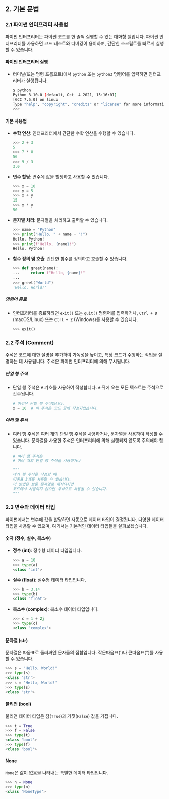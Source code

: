 ## 2. 기본 문법

### 2.1 파이썬 인터프리터 사용법
파이썬 인터프리터는 파이썬 코드를 한 줄씩 실행할 수 있는 대화형 셸입니다. 파이썬 인터프리터를 사용하면 코드 테스트와 디버깅이 용이하며, 간단한 스크립트를 빠르게 실행할 수 있습니다.

#### 파이썬 인터프리터 실행
- 터미널(또는 명령 프롬프트)에서 `python` 또는 `python3` 명령어를 입력하면 인터프리터가 실행됩니다.
  ```bash
  $ python
  Python 3.10.0 (default, Oct  4 2021, 15:16:01) 
  [GCC 7.5.0] on linux
  Type "help", "copyright", "credits" or "license" for more information.
  >>>
  ```

#### 기본 사용법
- **수학 연산**: 인터프리터에서 간단한 수학 연산을 수행할 수 있습니다.
  ```python
  >>> 2 + 3
  5
  >>> 7 * 8
  56
  >>> 9 / 3
  3.0
  ```

- **변수 할당**: 변수에 값을 할당하고 사용할 수 있습니다.
  ```python
  >>> x = 10
  >>> y = 5
  >>> x + y
  15
  >>> x * y
  50
  ```

- **문자열 처리**: 문자열을 처리하고 출력할 수 있습니다.
  ```python
  >>> name = "Python"
  >>> print("Hello, " + name + "!")
  Hello, Python!
  >>> print(f"Hello, {name}!")
  Hello, Python!
  ```

- **함수 정의 및 호출**: 간단한 함수를 정의하고 호출할 수 있습니다.
  ```python
  >>> def greet(name):
  ...     return f"Hello, {name}!"
  ...
  >>> greet("World")
  'Hello, World!'
  ```

##### 명령어 종료
- 인터프리터를 종료하려면 `exit()` 또는 `quit()` 명령어를 입력하거나, `Ctrl + D` (macOS/Linux) 또는 `Ctrl + Z` (Windows)를 사용할 수 있습니다.
  ```python
  >>> exit()
  ```

### 2.2 주석 (Comment)
주석은 코드에 대한 설명을 추가하여 가독성을 높이고, 특정 코드가 수행하는 작업을 설명하는 데 사용됩니다. 주석은 파이썬 인터프리터에 의해 무시됩니다.

##### 단일 행 주석
- 단일 행 주석은 `#` 기호를 사용하여 작성합니다. `#` 뒤에 오는 모든 텍스트는 주석으로 간주됩니다.
  ```python
  # 이것은 단일 행 주석입니다.
  x = 10  # 이 주석은 코드 끝에 작성되었습니다.
  ```

##### 여러 행 주석
- 여러 행 주석은 여러 개의 단일 행 주석을 사용하거나, 문자열을 사용하여 작성할 수 있습니다. 문자열을 사용한 주석은 인터프리터에 의해 실행되지 않도록 주의해야 합니다.
  ```python
  # 여러 행 주석은
  # 여러 개의 단일 행 주석을 사용하거나

  """
  여러 행 주석을 작성할 때
  따옴표 3개를 사용할 수 있습니다.
  이 방법은 보통 문자열로 해석되지만
  코드에서 사용되지 않으면 주석으로 사용될 수 있습니다.
  """
  ```

### 2.3 변수와 데이터 타입
파이썬에서는 변수에 값을 할당하면 자동으로 데이터 타입이 결정됩니다. 다양한 데이터 타입을 사용할 수 있으며, 여기서는 기본적인 데이터 타입들을 살펴보겠습니다.

#### 숫자 (정수, 실수, 복소수)
- **정수 (int)**: 정수형 데이터 타입입니다.
  ```python
  >>> a = 10
  >>> type(a)
  <class 'int'>
  ```

- **실수 (float)**: 실수형 데이터 타입입니다.
  ```python
  >>> b = 3.14
  >>> type(b)
  <class 'float'>
  ```

- **복소수 (complex)**: 복소수 데이터 타입입니다.
  ```python
  >>> c = 1 + 2j
  >>> type(c)
  <class 'complex'>
  ```

#### 문자열 (str)
문자열은 따옴표로 둘러싸인 문자들의 집합입니다. 작은따옴표(')나 큰따옴표(")를 사용할 수 있습니다.

```python
>>> s = "Hello, World!"
>>> type(s)
<class 'str'>
>>> s = 'Hello, World!'
>>> type(s)
<class 'str'>
```

#### 불리언 (bool)
불리언 데이터 타입은 참(`True`)과 거짓(`False`) 값을 가집니다.

```python
>>> t = True
>>> f = False
>>> type(t)
<class 'bool'>
>>> type(f)
<class 'bool'>
```

#### None
`None`은 값이 없음을 나타내는 특별한 데이터 타입입니다.

```python
>>> n = None
>>> type(n)
<class 'NoneType'>
```

